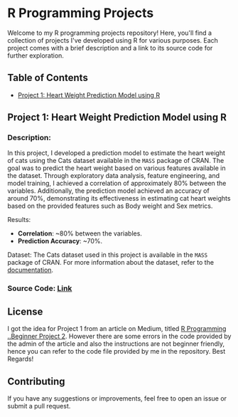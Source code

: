 # R Programming Projects

Welcome to my R programming projects repository! Here, you'll find a collection of projects I've developed using R for various purposes. Each project comes with a brief description and a link to its source code for further exploration.

## Table of Contents

- [Project 1: Heart Weight Prediction Model using R](https://github.com/PushkarShinde/Projects-in-R-Programming/blob/main/README.md#project-1-heart-weight-prediction-model-using-r)

## Project 1: Heart Weight Prediction Model using R

### Description: 
In this project, I developed a prediction model to estimate the heart weight of cats using the Cats dataset available in the `MASS` package of CRAN. The goal was to predict the heart weight based on various features available in the dataset. Through exploratory data analysis, feature engineering, and model training, I achieved a correlation of approximately 80% between the variables. Additionally, the prediction model achieved an accuracy of around 70%, demonstrating its effectiveness in estimating cat heart weights based on the provided features such as Body weight and Sex metrics.

Results:
- **Correlation**: ~80% between the variables.
- **Prediction Accuracy**: ~70%.

Dataset: The Cats dataset used in this project is available in the `MASS` package of CRAN. For more information about the dataset, refer to the [documentation](https://cran.r-project.org/web/packages/MASS/MASS.pdf).


### Source Code: [Link](https://posit.cloud/content/7574627)


## License

I got the idea for Project 1 from an article on Medium, titled [R Programming ..Beginner Project 2](https://medium.com/@satishmishra91/r-programming-beginner-project-2-55d9b6fa8da9).
However there are some errors in the code provided by the admin of the article and also the instructions are not beginner friendly, hence you can refer to the code file provided by me in the repository. Best Regards!

## Contributing

If you have any suggestions or improvements, feel free to open an issue or submit a pull request.
